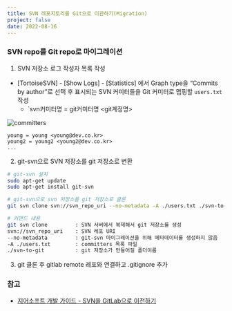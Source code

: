 ```yaml
---
title: SVN 레포지토리를 Git으로 이관하기(Migration)
project: false
date: 2022-08-16
---
```


### SVN repo를 Git repo로 마이그레이션

1. SVN 저장소 로그 작성자 목록 작성
- [TortoiseSVN] - [Show Logs] - [Statistics] 에서 Graph type을 “Commits by author”로 선택 후 표시되는 SVN 커미터들을 Git 커미터로 맵핑할 `users.txt` 작성
  - `svn커미터명 = git커미터명 <git계정명>

![committers](/images/1660658895447.png)

```
young = young <young@dev.co.kr>
young2 = young2 <young2@dev.co.kr>
...
```

2. git-svn으로 SVN 저장소를 git 저장소로 변환

```bash
# git-svn 설치
sudo apt-get update
sudo apt-get install git-svn

# git-svn으로 svn 저장소를 git 저장소로 클론
git svn clone svn://svn_repo_uri --no-metadata -A ./users.txt ./svn-to-git
```

```bash
# 커맨드 내용
git svn clone         : SVN 서버에서 복제해서 git 저장소를 생성
svn://svn_repo_uri    : SVN 레포 URI
--no-metadata         : git-svn 마이그레이션을 위해 메타데이터를 생성하지 않음
-A ./users.txt        : committers 목록 파일
./svn-to-git          : git 저장소가 만들어질 폴더이름
```

3. git 클론 후 gitlab remote 레포와 연결하고 .gitignore 추가

### 참고

- [지어소프트 개발 가이드 - SVN을 GitLab으로 이전하기](http://developer.gaeasoft.co.kr/development-guide/gitlab/svn-to-gitlab/)
